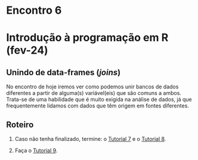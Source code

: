 Encontro 6
================

# Introdução à programação em R (fev-24)

## Unindo de data-frames (*joins*)

No encontro de hoje iremos ver como podemos unir bancos de dados
diferentes a partir de alguma(s) variável(eis) que são comuns a ambos.
Trata-se de uma habilidade que é muito exigida na análise de dados, já
que frequentemente lidamos com dados que têm origem em fontes
diferentes.

## Roteiro

1.  Caso não tenha finalizado, termine: o [Tutorial 7](../Tutoriais/Tutorial-7.md) e o [Tutorial 8](../Tutoriais/Tutorial-8.md).

2.  Faça o [Tutorial 9](../Tutoriais/Tutorial-9.md).
